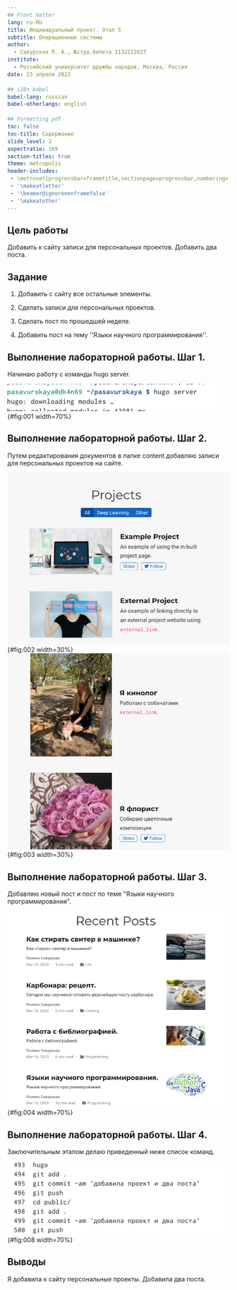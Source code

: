 ```yaml
---
## Front matter
lang: ru-RU
title: Индивидуальный проект. Этап 5
subtitle: Операционные системы
author:
  - Савурская П. А., №студ.билета 1132222827
institute:
  - Российский университет дружбы народов, Москва, Россия
date: 23 апреля 2023

## i18n babel
babel-lang: russian
babel-otherlangs: english

## Formatting pdf
toc: false
toc-title: Содержание
slide_level: 2
aspectratio: 169
section-titles: true
theme: metropolis
header-includes:
 - \metroset{progressbar=frametitle,sectionpage=progressbar,numbering=fraction}
 - '\makeatletter'
 - '\beamer@ignorenonframefalse'
 - '\makeatother'
---
```


## Цель работы

Добавить к сайту записи для персональных проектов. Добавить два поста.

## Задание

1. Добавить с сайту все остальные элементы.

2. Сделать записи для персональных проектов.

3. Сделать пост по прошедшей неделе.

4. Добавить пост на тему ''Языки научного программирования''.
    
## Выполнение лабораторной работы. Шаг 1.

Начинаю работу с команды hugo server.

![команда hugo server](image/1.png){#fig:001 width=70%}

## Выполнение лабораторной работы. Шаг 2.

Путем редактирования документов в папке content добавляю записи для персональных проектов на сайте.

![проекты до редактирования](image/2.png){#fig:002 width=30%} ![проекты после редактирования](image/5.png){#fig:003 width=30%}


## Выполнение лабораторной работы. Шаг 3.

Добавляю новый пост и пост по теме "Языки научного программирования". 

![новый пост 1](image/4.png){#fig:004 width=70%}

## Выполнение лабораторной работы. Шаг 4.

Заключительным этапом делаю приведенный ниже список команд.

![заключительные команды](image/3.png){#fig:008 width=70%}

## Выводы

Я добавила к сайту персональные проекты. Добавила два поста.
